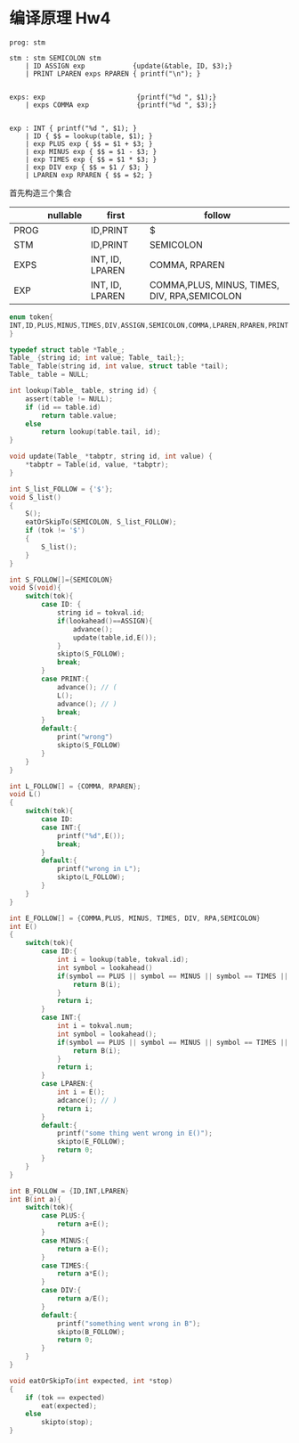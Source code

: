 # 编译原理 Hw4

```
prog: stm

stm : stm SEMICOLON stm
    | ID ASSIGN exp            {update(&table, ID, $3);}
    | PRINT LPAREN exps RPAREN { printf("\n"); }


exps: exp                       {printf("%d ", $1);}
    | exps COMMA exp            {printf("%d ", $3);}


exp : INT { printf("%d ", $1); }
    | ID { $$ = lookup(table, $1); }
    | exp PLUS exp { $$ = $1 + $3; }
    | exp MINUS exp { $$ = $1 - $3; }
    | exp TIMES exp { $$ = $1 * $3; }
    | exp DIV exp { $$ = $1 / $3; }
    | LPAREN exp RPAREN { $$ = $2; }
```

首先构造三个集合

|      | nullable | first           | follow                                       |
| ---- | -------- | --------------- | -------------------------------------------- |
| PROG |          | ID,PRINT        | $                                            |
| STM  |          | ID,PRINT        | SEMICOLON                                    |
| EXPS |          | INT, ID, LPAREN | COMMA, RPAREN                                |
| EXP  |          | INT, ID, LPAREN | COMMA,PLUS, MINUS, TIMES, DIV, RPA,SEMICOLON |

```c
enum token{
INT,ID,PLUS,MINUS,TIMES,DIV,ASSIGN,SEMICOLON,COMMA,LPAREN,RPAREN,PRINT
}

typedef struct table *Table_;
Table_ {string id; int value; Table_ tail;};
Table_ Table(string id, int value, struct table *tail);
Table_ table = NULL;

int lookup(Table_ table, string id) {
    assert(table != NULL);
    if (id == table.id)
        return table.value;
    else
        return lookup(table.tail, id);
}

void update(Table_ *tabptr, string id, int value) {
    *tabptr = Table(id, value, *tabptr);
}

int S_list_FOLLOW = {'$'};
void S_list()
{
    S();
    eatOrSkipTo(SEMICOLON, S_list_FOLLOW);
    if (tok != '$')
    {
        S_list();
    }
}

int S_FOLLOW[]={SEMICOLON}
void S(void){
    switch(tok){
	    case ID: {
			string id = tokval.id;
			if(lookahead()==ASSIGN){
				advance();
				update(table,id,E());	
			}
			skipto(S_FOLLOW);
			break;
	    }
	    case PRINT:{
		    advance(); // (
			L();
			advance(); // )
		    break;
	    }
	    default:{
		    print("wrong")
		    skipto(S_FOLLOW)
	    }
    }
}

int L_FOLLOW[] = {COMMA, RPAREN};
void L()
{
	switch(tok){
		case ID:
		case INT:{
			printf("%d",E());
			break;
		}
		default:{
			printf("wrong in L");
			skipto(L_FOLLOW);
		}
	}
}

int E_FOLLOW[] = {COMMA,PLUS, MINUS, TIMES, DIV, RPA,SEMICOLON}
int E()
{
	switch(tok){
		case ID:{
			int i = lookup(table, tokval.id);
			int symbol = lookahead()
			if(symbol == PLUS || symbol == MINUS || symbol == TIMES || symbol == DIV){
				return B(i);
			}
			return i;	
		}
		case INT:{
			int i = tokval.num;
			int symbol = lookahead();
			if(symbol == PLUS || symbol == MINUS || symbol == TIMES || symbol == DIV){
				return B(i);
			}
			return i;
		}
		case LPAREN:{
			int i = E();
			adcance(); // )
			return i;
		}
		default:{
			printf("some thing went wrong in E()");
			skipto(E_FOLLOW);
			return 0;
		}
	}
}

int B_FOLLOW = {ID,INT,LPAREN}
int B(int a){
	switch(tok){
		case PLUS:{
			return a+E();
		}
		case MINUS:{
			return a-E();
		}
		case TIMES:{
			return a*E();
		}
		case DIV:{
			return a/E();
		}
		default:{
			printf("something went wrong in B");
			skipto(B_FOLLOW);
			return 0;
		}
	}
}

void eatOrSkipTo(int expected, int *stop)
{
    if (tok == expected)
        eat(expected);
    else
        skipto(stop);
}
```
